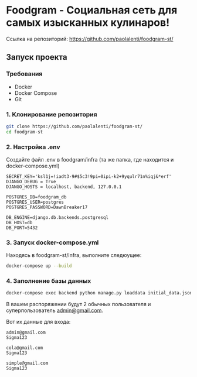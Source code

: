 # Foodgram - Социальная сеть для самых изысканных кулинаров!

Ссылка на репозиторий: https://github.com/paolalenti/foodgram-st/

## Запуск проекта

### Требования

- Docker
- Docker Compose
- Git

### 1. Клонирование репозитория

```bash
git clone https://github.com/paolalenti/foodgram-st/
cd foodgram-st
```

### 2. Настройка .env

Создайте файл .env в foodgram/infra (та же папка, где находится и 
docker-compose.yml)

```
SECRET_KEY='ksl1j=!iadt3-9#$5c3!9pi=0ipi-k2+9yqulr71n%iqj&*erf'
DJANGO_DEBUG = True
DJANGO_HOSTS = localhost, backend, 127.0.0.1

POSTGRES_DB=foodgram_db
POSTGRES_USER=postgres
POSTGRES_PASSWORD=DawnBreaker17

DB_ENGINE=django.db.backends.postgresql
DB_HOST=db
DB_PORT=5432
```

### 3. Запуск docker-compose.yml

Находясь в foodgram-st/infra, выполните следюущее:
```bash
docker-compose up --build
```

### 4. Заполнение базы данных
```bash
docker-compose exec backend python manage.py loaddata initial_data.json
```

В вашем распоряжении будут 2 обычных пользователя и суперпользователь 
admin@gmail.com.

Вот их данные для входа:
```
admin@gmail.com
Sigma123

cola@gmail.com
Sigma123

simple@gmail.com
Sigma123
```